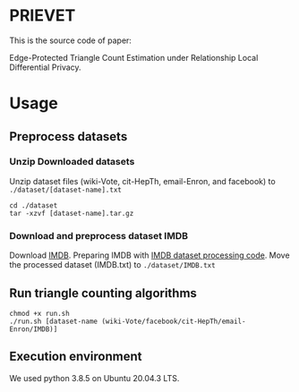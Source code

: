 # PRIEVET
This is the source code of paper:

Edge-Protected Triangle Count Estimation under Relationship Local Differential Privacy.

# Usage
## Preprocess datasets
### Unzip Downloaded datasets
Unzip dataset files (wiki-Vote, cit-HepTh, email-Enron, and facebook) to `./dataset/[dataset-name].txt`
```
cd ./dataset
tar -xzvf [dataset-name].tar.gz
```
### Download and preprocess dataset IMDB
Download [IMDB](https://www.cise.ufl.edu/research/sparse/matrices/Pajek/IMDB.html).
Preparing IMDB with [IMDB dataset processing code](https://github.com/TriangleLDP/TriangleLDP/blob/main/README.md).
Move the processed dataset (IMDB.txt) to `./dataset/IMDB.txt`
## Run triangle counting algorithms
```
chmod +x run.sh
./run.sh [dataset-name (wiki-Vote/facebook/cit-HepTh/email-Enron/IMDB)]
```
## Execution environment
We used python 3.8.5 on Ubuntu 20.04.3 LTS.

